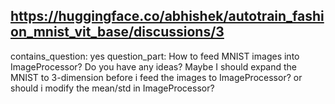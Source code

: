 ## https://huggingface.co/abhishek/autotrain_fashion_mnist_vit_base/discussions/3

contains_question: yes
question_part: How to feed MNIST images into ImageProcessor?
Do you have any ideas? Maybe I should expand the MNIST to 3-dimension before i feed the images to ImageProcessor? or should i modify the mean/std in ImageProcessor?
